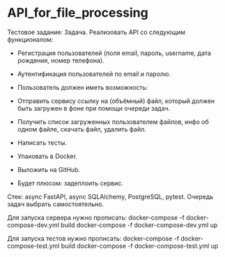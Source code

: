 # API_for_file_processing

Тестовое задание:
Задача. Реализовать API со следующим функционалом:
- Регистрация пользователей (поля email, пароль, username, дата рождения, номер телефона).
- Аутентификация пользователей по email и паролю.
- Пользователь должен иметь возможность:
 - Отправить сервису ссылку на (объёмный) файл, который должен быть загружен в фоне при помощи очереди задач.
 - Получить список загруженных пользователем файлов, инфо об одном файле, скачать файл, удалить файл.

- Написать тесты.
- Упаковать в Docker.
- Выложить на GitHub.
- Будет плюсом: задеплоить сервис.

Стек: async FastAPI, async SQLAlchemy, PostgreSQL, pytest. Очередь задач выбрать самостоятельно.


Для запуска сервера нужно прописать: 
docker-compose -f docker-compose-dev.yml build
docker-compose -f docker-compose-dev.yml up

Для запуска тестов нужно прописать:
docker-compose -f docker-compose-test.yml build
docker-compose -f docker-compose-test.yml up
